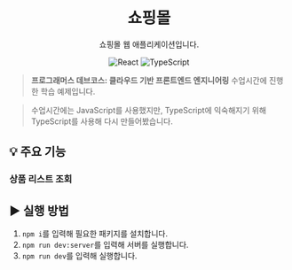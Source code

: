 <div align="center">

# 쇼핑몰

쇼핑몰 웹 애플리케이션입니다.

![React](https://img.shields.io/badge/React-ffffff?style=flat-square&logo=react&logoColor=ffffff&labelColor=61dafb&color=61dafb)
![TypeScript](https://img.shields.io/badge/TypeScript-ffffff?style=flat-square&logo=typescript&logoColor=ffffff&labelColor=3178c6&color=3178c6)

</div>

> **프로그래머스 데브코스: 클라우드 기반 프론트엔드 엔지니어링** 수업시간에 진행한 학습 예제입니다.

> 수업시간에는 JavaScript를 사용했지만, TypeScript에 익숙해지기 위해 TypeScript를 사용해 다시 만들어봤습니다.

## 💡 주요 기능

### 상품 리스트 조회

## ▶️ 실행 방법

1. `npm i`를 입력해 필요한 패키지를 설치합니다.
2. `npm run dev:server`를 입력해 서버를 실행합니다.
3. `npm run dev`를 입력해 실행합니다.
